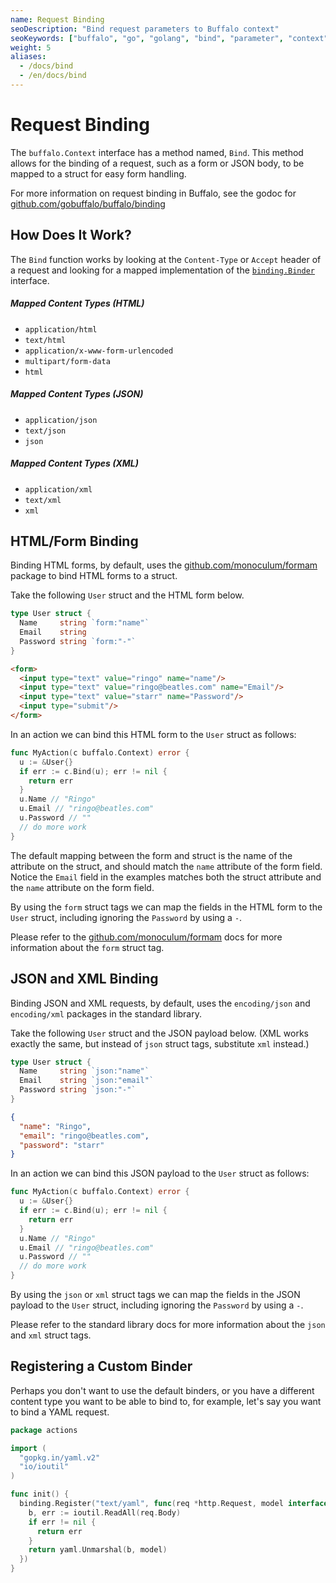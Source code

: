 ```yaml
---
name: Request Binding
seoDescription: "Bind request parameters to Buffalo context"
seoKeywords: ["buffalo", "go", "golang", "bind", "parameter", "context"]
weight: 5
aliases:
  - /docs/bind
  - /en/docs/bind
---
```


# Request Binding

The `buffalo.Context` interface has a method named, `Bind`. This method allows for the binding of a request, such as a form or JSON body, to be mapped to a struct for easy form handling.

For more information on request binding in Buffalo, see the godoc for [github.com/gobuffalo/buffalo/binding](https://godoc.org/github.com/gobuffalo/buffalo/binding)

## How Does It Work?

The `Bind` function works by looking at the `Content-Type` or `Accept` header of a request and looking for a mapped implementation of the [`binding.Binder`](https://godoc.org/github.com/gobuffalo/buffalo/binding#Binder) interface.

##### Mapped Content Types (HTML)

* `application/html`
* `text/html`
* `application/x-www-form-urlencoded`
* `multipart/form-data`
* `html`

##### Mapped Content Types (JSON)

* `application/json`
* `text/json`
* `json`

##### Mapped Content Types (XML)

* `application/xml`
* `text/xml`
* `xml`

## HTML/Form Binding

Binding HTML forms, by default, uses the [github.com/monoculum/formam](https://github.com/monoculum/formam) package to bind HTML forms to a struct.

Take the following `User` struct and the HTML form below.

```go
type User struct {
  Name     string `form:"name"`
  Email    string
  Password string `form:"-"`
}
```

```html
<form>
  <input type="text" value="ringo" name="name"/>
  <input type="text" value="ringo@beatles.com" name="Email"/>
  <input type="text" value="starr" name="Password"/>
  <input type="submit"/>
</form>
```

In an action we can bind this HTML form to the `User` struct as follows:

```go
func MyAction(c buffalo.Context) error {
  u := &User{}
  if err := c.Bind(u); err != nil {
    return err
  }
  u.Name // "Ringo"
  u.Email // "ringo@beatles.com"
  u.Password // ""
  // do more work
}
```

The default mapping between the form and struct is the name of the attribute on the struct, and should match the `name` attribute of the form field. Notice the `Email` field in the examples matches both the struct attribute and the `name` attribute on the form field.

By using the `form` struct tags we can map the fields in the HTML form to the `User` struct, including ignoring the `Password` by using a `-`.

Please refer to the [github.com/monoculum/formam](https://github.com/monoculum/formam) docs for more information about the `form` struct tag.

## JSON and XML Binding


Binding JSON and XML requests, by default, uses the `encoding/json` and `encoding/xml` packages in the standard library.

Take the following `User` struct and the JSON payload below. (XML works exactly the same, but instead of `json` struct tags, substitute `xml` instead.)

```go
type User struct {
  Name     string `json:"name"`
  Email    string `json:"email"`
  Password string `json:"-"`
}
```

```json
{
  "name": "Ringo",
  "email": "ringo@beatles.com",
  "password": "starr"
}
```

In an action we can bind this JSON payload to the `User` struct as follows:

```go
func MyAction(c buffalo.Context) error {
  u := &User{}
  if err := c.Bind(u); err != nil {
    return err
  }
  u.Name // "Ringo"
  u.Email // "ringo@beatles.com"
  u.Password // ""
  // do more work
}
```

By using the `json` or `xml` struct tags we can map the fields in the JSON payload to the `User` struct, including ignoring the `Password` by using a `-`.

Please refer to the standard library docs for more information about the `json` and `xml` struct tags.

## Registering a Custom Binder

Perhaps you don't want to use the default binders, or you have a different content type you want to be able to bind to, for example, let's say you want to bind a YAML request.

```go
package actions

import (
  "gopkg.in/yaml.v2"
  "io/ioutil"
)

func init() {
  binding.Register("text/yaml", func(req *http.Request, model interface{}) error {
    b, err := ioutil.ReadAll(req.Body)
    if err != nil {
      return err
    }
    return yaml.Unmarshal(b, model)
  })
}
```
